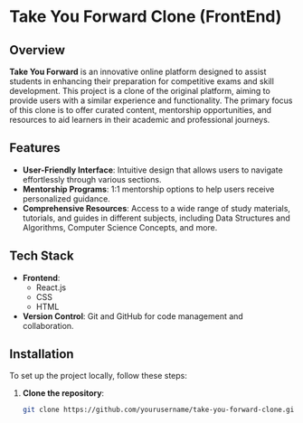 # **Take You Forward Clone (FrontEnd)**

## **Overview**

**Take You Forward** is an innovative online platform designed to assist students in enhancing their preparation for competitive exams and skill development. This project is a clone of the original platform, aiming to provide users with a similar experience and functionality. The primary focus of this clone is to offer curated content, mentorship opportunities, and resources to aid learners in their academic and professional journeys.

## **Features**

- **User-Friendly Interface**: Intuitive design that allows users to navigate effortlessly through various sections.
- **Mentorship Programs**: 1:1 mentorship options to help users receive personalized guidance.
- **Comprehensive Resources**: Access to a wide range of study materials, tutorials, and guides in different subjects, including Data Structures and Algorithms, Computer Science Concepts, and more.

## **Tech Stack**

- **Frontend**:
  - React.js
  - CSS
  - HTML
- **Version Control**: Git and GitHub for code management and collaboration.

## **Installation**

To set up the project locally, follow these steps:

1. **Clone the repository**:
   ```bash
   git clone https://github.com/yourusername/take-you-forward-clone.git
